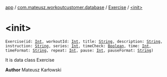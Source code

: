 [app](../../index.md) / [com.mateusz.workoutcustomer.database](../index.md) / [Exercise](index.md) / [&lt;init&gt;](./-init-.md)

# &lt;init&gt;

`Exercise(id: `[`Int`](https://kotlinlang.org/api/latest/jvm/stdlib/kotlin/-int/index.html)`, workoutId: `[`Int`](https://kotlinlang.org/api/latest/jvm/stdlib/kotlin/-int/index.html)`, title: `[`String`](https://kotlinlang.org/api/latest/jvm/stdlib/kotlin/-string/index.html)`, description: `[`String`](https://kotlinlang.org/api/latest/jvm/stdlib/kotlin/-string/index.html)`, instruction: `[`String`](https://kotlinlang.org/api/latest/jvm/stdlib/kotlin/-string/index.html)`, series: `[`Int`](https://kotlinlang.org/api/latest/jvm/stdlib/kotlin/-int/index.html)`, timeCheck: `[`Boolean`](https://kotlinlang.org/api/latest/jvm/stdlib/kotlin/-boolean/index.html)`, time: `[`Int`](https://kotlinlang.org/api/latest/jvm/stdlib/kotlin/-int/index.html)`, timeFormat: `[`String`](https://kotlinlang.org/api/latest/jvm/stdlib/kotlin/-string/index.html)`, repeat: `[`Int`](https://kotlinlang.org/api/latest/jvm/stdlib/kotlin/-int/index.html)`, pause: `[`Int`](https://kotlinlang.org/api/latest/jvm/stdlib/kotlin/-int/index.html)`, pauseFormat: `[`String`](https://kotlinlang.org/api/latest/jvm/stdlib/kotlin/-string/index.html)`)`

It is data class Exercise

**Author**
Mateusz Karłowski


